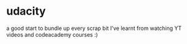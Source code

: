 # udacity
a good start to bundle up every scrap bit I've learnt from watching YT videos and codeacademy courses :) 

